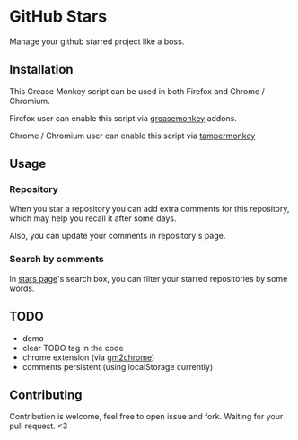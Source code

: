 # GitHub Stars

Manage your github starred project like a boss.


## Installation

This Grease Monkey script can be used in both Firefox and Chrome / Chromium.

Firefox user can enable this script via [greasemonkey](https://addons.mozilla.org/en-US/firefox/addon/greasemonkey/) addons.

Chrome / Chromium user can enable this script via [tampermonkey](https://chrome.google.com/webstore/detail/tampermonkey/dhdgffkkebhmkfjojejmpbldmpobfkfo?hl=en)


## Usage

### Repository

When you star a repository you can add extra comments for this repository, which may help you recall it after some days.


Also, you can update your comments in repository's page.


### Search by comments

In [stars page](https://github.com/stars)'s search box, you can filter your starred repositories by some words.


## TODO

* demo
* clear TODO tag in the code
* chrome extension (via [gm2chrome](https://github.com/bcho/gm2chrome))
* comments persistent (using localStorage currently)


## Contributing

Contribution is welcome, feel free to open issue and fork. Waiting for your pull request. <3
